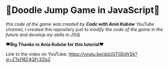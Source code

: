 # 👾Doodle Jump Game in JavaScript👾 

*this code of the game was created by **Code with Ania Kubów** YouTube channel, I created this repository just to modify the code of the game in the future and develop my skills in JS*😜

**❤Big Thanks to Ania Kubów for this tutorial❤**

Link to the video on YouTube: https://youtu.be/dgUGTGEdVSk?si=ZTeI18Z4QFr3ZlsZ
